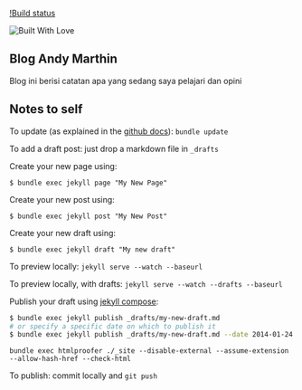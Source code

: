 [!Build status](https://travis-ci.org/andymarthin/andymarthin.github.io.svg?branch=master)

![Built With Love](http://forthebadge.com/images/badges/built-with-love.svg)


## Blog Andy Marthin

Blog ini berisi catatan apa yang sedang saya pelajari dan opini


## Notes to self

To update (as explained in the [github docs](https://help.github.com/articles/using-jekyll-with-pages)): `bundle update`

To add a draft post: just drop a markdown file in `_drafts`

Create your new page using:

    $ bundle exec jekyll page "My New Page"

Create your new post using:

    $ bundle exec jekyll post "My New Post"

Create your new draft using:

    $ bundle exec jekyll draft "My new draft"

To preview locally: `jekyll serve --watch --baseurl `

To preview locally, with drafts: `jekyll serve --watch --drafts --baseurl `

Publish your draft using [jekyll compose](https://github.com/jekyll/jekyll-compose):
```sh
$ bundle exec jekyll publish _drafts/my-new-draft.md
# or specify a specific date on which to publish it
$ bundle exec jekyll publish _drafts/my-new-draft.md --date 2014-01-24
```

```shell
bundle exec htmlproofer ./_site --disable-external --assume-extension --allow-hash-href --check-html
```

To publish: commit locally and `git push`
